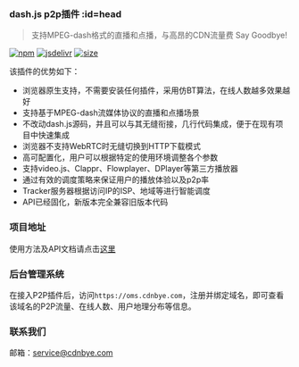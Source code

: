 ### dash.js p2p插件 :id=head
> 支持MPEG-dash格式的直播和点播，与高昂的CDN流量费 Say Goodbye!

<a href="https://www.npmjs.com/package/cdnbye-dash"><img src="https://img.shields.io/npm/v/cdnbye-dash.svg?style=flat" alt="npm"></a>
<a href="https://www.jsdelivr.com/package/npm/cdnbye-dash"><img src="https://data.jsdelivr.com/v1/package/npm/cdnbye-dash/badge" alt="jsdelivr"></a>
<a href="https://github.com/cdnbye/dashjs-p2p-engine/tree/master/dist"><img src="https://badge-size.herokuapp.com/cdnbye/dashjs-p2p-engine/master/dist/dashjs-p2p-engine.min.js?compression=gzip&style=flat-square" alt="size"></a>

该插件的优势如下：
- 浏览器原生支持，不需要安装任何插件，采用仿BT算法，在线人数越多效果越好
- 支持基于MPEG-dash流媒体协议的直播和点播场景
- 不改动dash.js源码，并且可以与其无缝衔接，几行代码集成，便于在现有项目中快速集成
- 浏览器不支持WebRTC时无缝切换到HTTP下载模式
- 高可配置化，用户可以根据特定的使用环境调整各个参数
- 支持video.js、Clappr、Flowplayer、DPlayer等第三方播放器
- 通过有效的调度策略来保证用户的播放体验以及p2p率
- Tracker服务器根据访问IP的ISP、地域等进行智能调度
- API已经固化，新版本完全兼容旧版本代码

### 项目地址
使用方法及API文档请点击[这里](https://github.com/cdnbye/dashjs-p2p-engine/blob/master/Readme_zh.md)

### 后台管理系统
在接入P2P插件后，访问`https://oms.cdnbye.com`，注册并绑定域名，即可查看该域名的P2P流量、在线人数、用户地理分布等信息。

### 联系我们
邮箱：service@cdnbye.com